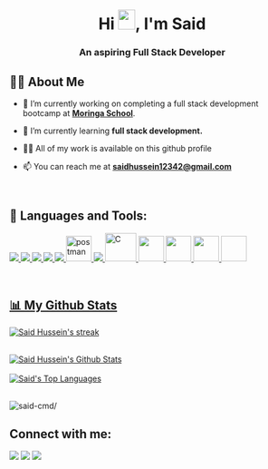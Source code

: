 <h1 align="center">Hi <img src="https://raw.githubusercontent.com/iampavangandhi/iampavangandhi/master/gifs/Hi.gif" width="30px" height="35px">, I'm Said </h1>
<h3 align="center">An aspiring Full Stack Developer</h3>



## 🙋‍♂️ About Me

- 🔭 I’m currently working on completing a full stack development bootcamp at  **[Moringa School](https://moringaschool.com/)**.

- 🌱 I’m currently learning **full stack development.**

- 👨‍💻 All of my work is available on this github profile

- 📫 You can reach me at **saidhussein12342@gmail.com**

<br>

## 🚀 Languages and Tools:
<p align="left"> 
    <a href="https://www.w3.org/html/" target="_blank"> <img src="https://img.icons8.com/color/48/000000/html-5.png"/> </a> 
    <a href="https://www.w3schools.com/css/" target="_blank"> <img src="https://img.icons8.com/color/48/000000/css3.png"/> </a> 
    <a href="https://developer.mozilla.org/en-US/docs/Web/JavaScript" target="_blank"> <img src="https://img.icons8.com/color/48/000000/javascript.png"/> </a> 
    <a href="https://getbootstrap.com" target="_blank"> <img src="https://img.icons8.com/color/48/000000/bootstrap.png"/> </a> 
    <a href="https://firebase.google.com/" target="_blank"> <img src="https://img.icons8.com/color/48/000000/firebase.png"/> </a> 
    <a href="https://postman.com" target="_blank"> <img src="https://www.vectorlogo.zone/logos/getpostman/getpostman-icon.svg" alt="postman" width="45" height="45"/> </a>   
    <a href="https://git-scm.com/" target="_blank"> <img src="https://img.icons8.com/color/48/000000/git.png"/> 
    <a href="https://www.learn-c.org/" target="_blank"> <img src="https://www.britefish.net/wp-content/uploads/2019/07/logo-c-1.png" alt="C" width="55" height="50"/> 
    <a href="https://reactjs.org/" target="_blank"> <img src="https://img.icons8.com/plasticine/344/react.png" width="45" height="45"/>
    <a href="https://nodejs.org/en/" target="_blank"> <img src="https://img.icons8.com/fluency/344/node-js.png" width="45" height="45"/>
    <a href="https://www.ruby-lang.org/en/" target=_blank"> <img src="https://img.icons8.com/color/344/ruby-programming-language.png" width="45" height="45"/>
    <a href="https://en.wikipedia.org/wiki/SQL" target=_blank"> <img src"https://img.icons8.com/external-flaticons-lineal-color-flat-icons/2x/external-sql-computer-programming-flaticons-lineal-color-flat-icons.png" width="45" height="45"/>
</p>

<!-- [![React Badge](https://img.shields.io/badge/-React-61DBFB?style=for-the-badge&labelColor=black&logo=react&logoColor=61DBFB)](#)  [![Javascript Badge](https://img.shields.io/badge/-Javascript-F0DB4F?style=for-the-badge&labelColor=black&logo=javascript&logoColor=F0DB4F)](#) [![Typescript Badge](https://img.shields.io/badge/-Typescript-007acc?style=for-the-badge&labelColor=black&logo=typescript&logoColor=007acc)](#) [![Nodejs Badge](https://img.shields.io/badge/-Nodejs-3C873A?style=for-the-badge&labelColor=black&logo=node.js&logoColor=3C873A)](#) [![GraphQL Badge](https://img.shields.io/badge/-GraphQl-e535ab?style=for-the-badge&labelColor=black&logo=node.js&logoColor=e535ab)](#) -->
<br/>


## 📊 My Github Stats
<p align="left">
    <a href="https://github.com/said-cmd/github-readme-streak-stats">
        <img title="🔥 Get streak stats for your profile at git.io/streak-stats" alt="Said Hussein's streak" src="https://github-readme-streak-stats.herokuapp.com/?user=said-cmd&theme=black-ice&hide_border=true&stroke=0000&background=060A0CD0"/>
    </a>
</p>

  <br>
    <a href="https://github.com/said-cmd/github-readme-stats"><img alt="Said Hussein's Github Stats" src="https://github-readme-stats.vercel.app/api?username=said-cmd&show_icons=true&count_private=true&theme=react&hide_border=true&bg_color=0D1117" /></a>
    <br>
    <br>
  <a href="https://github.com/said-cmd/github-readme-stats"><img alt="Said's Top Languages" src="https://github-readme-stats.vercel.app/api/top-langs/?username=said-cmd&langs_count=8&count_private=true&layout=compact&theme=react&hide_border=true&bg_color=0D1117" /></a>
  <br/>
 <br>
<p align="left"> <img src=https://komarev.com/ghpvc/?username=said-cmd&color=blueviolet alt=said-cmd/></p>

## Connect with me:
<p align="left">

<a href = "https://www.linkedin.com/in/said-hussein-5136551a3/"><img src="https://img.icons8.com/fluent/48/000000/linkedin.png"/></a>
<a href = "https://twitter.com/saidhusssein"><img src="https://img.icons8.com/fluent/48/000000/twitter.png"/></a>
<a href = "https://www.instagram.com/saidhusssein/"><img src="https://img.icons8.com/fluent/48/000000/instagram-new.png"/></a>
</p>
